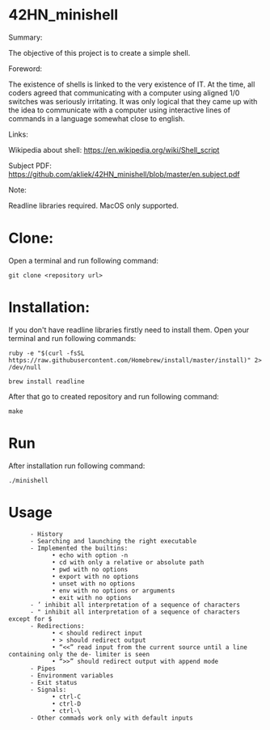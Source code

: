 # 42HN_minishell
Summary:

The objective of this project is to create a simple shell.

Foreword:

The existence of shells is linked to the very existence of IT. At the time, all coders agreed that communicating with a computer using aligned 1/0 switches was seriously irritating. It was only logical that they came up with the idea to communicate with
a computer using interactive lines of commands in a language somewhat close to english.

Links:

Wikipedia about shell: https://en.wikipedia.org/wiki/Shell_script

Subject PDF: https://github.com/akliek/42HN_minishell/blob/master/en.subject.pdf

Note:

Readline libraries required. MacOS only supported.

# Clone:
Open a terminal and run following command:
```
git clone <repository url>
```
# Installation:

If you don't have readline libraries firstly need to install them. Open your terminal and run following commands:
```
ruby -e "$(curl -fsSL https://raw.githubusercontent.com/Homebrew/install/master/install)" 2> /dev/null
```
```
brew install readline
```
After that go to created repository and run following command:
```
make
```
# Run
After installation run following command:
```
./minishell
```
# Usage
```
      - History
      - Searching and launching the right executable
      - Implemented the builtins:
            • echo with option -n
            • cd with only a relative or absolute path
            • pwd with no options
            • export with no options
            • unset with no options
            • env with no options or arguments
            • exit with no options
      - ’ inhibit all interpretation of a sequence of characters
      - " inhibit all interpretation of a sequence of characters except for $
      - Redirections:
            • < should redirect input
            • > should redirect output
            • “<<” read input from the current source until a line containing only the de- limiter is seen
            • “>>” should redirect output with append mode
      - Pipes
      - Environment variables
      - Exit status
      - Signals:
            • ctrl-C
            • ctrl-D
            • ctrl-\
      - Other commads work only with default inputs      
```


